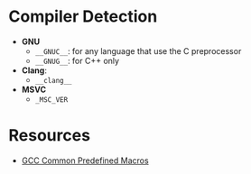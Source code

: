 # Compiler Detection

- **GNU**
  - `__GNUC__`: for any language that use the C preprocessor
  - `__GNUG__`: for C++ only
- **Clang**:
  - `__clang__`
- **MSVC**
  - `_MSC_VER`

# Resources

- [GCC Common Predefined Macros](https://gcc.gnu.org/onlinedocs/cpp/Common-Predefined-Macros.html)
